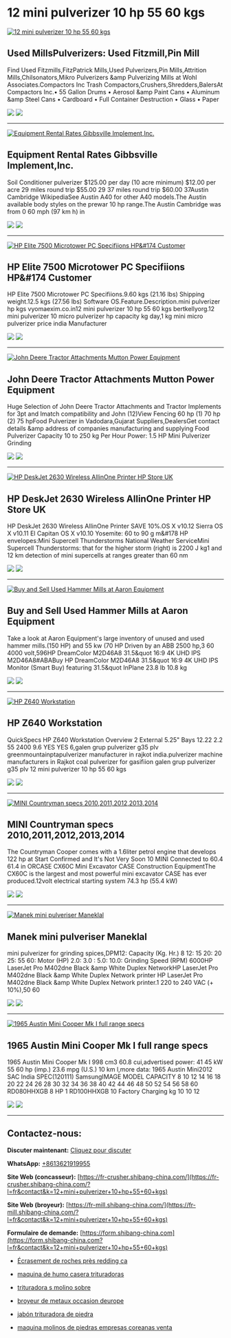 # 12 mini pulverizer 10 hp 55 60 kgs

<a href="https://swt.shibang-china.com/?l=fr&img&k=12+mini+pulverizer+10+hp+55+60+kgs" target="_blank">![12 mini pulverizer 10 hp 55 60 kgs](http://static.shibang-china.com/all-800x300/347.jpg)</a>

## Used MillsPulverizers: Used Fitzmill,Pin Mill
Find Used Fitzmills,FitzPatrick Mills,Used Pulverizers,Pin Mills,Attrition Mills,Chilsonators,Mikro Pulverizers &amp Pulverizing Mills at Wohl Associates.Compactors Inc Trash Compactors,Crushers,Shredders,BalersAt Compactors Inc.• 55 Gallon Drums • Aerosol &amp Paint Cans • Aluminum &amp Steel Cans • Cardboard • Full Container Destruction • Glass • Paper


<a href="https://whatsapp.shibangsoft.com/WhatsApp.php" target="_blank" title="WhatsApp">![](http://static.shibang-china.com/icon/whatsapp.png)</a> <a href="https://swt.shibang-china.com/?l=fr&icon&k=12+mini+pulverizer+10+hp+55+60+kgs" target="_blank">![](http://static.shibang-china.com/icon/chat-fr.png)</a>

---

<a href="https://swt.shibang-china.com/?l=fr&img&k=12+mini+pulverizer+10+hp+55+60+kgs" target="_blank">![Equipment Rental Rates Gibbsville Implement,Inc.](http://static.shibang-china.com/all-800x300/447.jpg)</a>

## Equipment Rental Rates Gibbsville Implement,Inc.
Soil Conditioner pulverizer $125.00 per day (10 acre minimum) $12.00 per acre 29 miles round trip $55.00 29 37 miles round trip $60.00 37Austin Cambridge WikipediaSee Austin A40 for other A40 models.The Austin available body styles on the prewar 10 hp range.The Austin Cambridge was from 0 60 mph (97 km h) in


<a href="https://whatsapp.shibangsoft.com/WhatsApp.php" target="_blank" title="WhatsApp">![](http://static.shibang-china.com/icon/whatsapp.png)</a> <a href="https://swt.shibang-china.com/?l=fr&icon&k=12+mini+pulverizer+10+hp+55+60+kgs" target="_blank">![](http://static.shibang-china.com/icon/chat-fr.png)</a>

---

<a href="https://swt.shibang-china.com/?l=fr&img&k=12+mini+pulverizer+10+hp+55+60+kgs" target="_blank">![HP Elite 7500 Microtower PC Specifiions HP&#174 Customer](http://static.shibang-china.com/all-800x300/633.jpg)</a>

## HP Elite 7500 Microtower PC Specifiions HP&#174 Customer
HP Elite 7500 Microtower PC Specifiions.9.60 kgs (21.16 lbs) Shipping weight.12.5 kgs (27.56 lbs) Software OS.Feature.Description.mini pulverizer hp kgs vyomaexim.co.in12 mini pulverizer 10 hp 55 60 kgs bertkellyorg.12 mini pulverizer 10 micro pulverizer hp capacity kg day,1 kg mini micro pulverizer price india Manufacturer


<a href="https://whatsapp.shibangsoft.com/WhatsApp.php" target="_blank" title="WhatsApp">![](http://static.shibang-china.com/icon/whatsapp.png)</a> <a href="https://swt.shibang-china.com/?l=fr&icon&k=12+mini+pulverizer+10+hp+55+60+kgs" target="_blank">![](http://static.shibang-china.com/icon/chat-fr.png)</a>

---

<a href="https://swt.shibang-china.com/?l=fr&img&k=12+mini+pulverizer+10+hp+55+60+kgs" target="_blank">![John Deere Tractor Attachments Mutton Power Equipment](http://static.shibang-china.com/all-800x300/118.jpg)</a>

## John Deere Tractor Attachments Mutton Power Equipment
Huge Selection of John Deere Tractor Attachments and Tractor Implements for 3pt and Imatch compatibility and John (12)View Fencing 60 hp (1) 70 hp (2) 75 hpFood Pulverizer in Vadodara,Gujarat Suppliers,DealersGet contact details &amp address of companies manufacturing and supplying Food Pulverizer Capacity 10 to 250 kg Per Hour Power: 1.5 HP Mini Pulverizer Grinding


<a href="https://whatsapp.shibangsoft.com/WhatsApp.php" target="_blank" title="WhatsApp">![](http://static.shibang-china.com/icon/whatsapp.png)</a> <a href="https://swt.shibang-china.com/?l=fr&icon&k=12+mini+pulverizer+10+hp+55+60+kgs" target="_blank">![](http://static.shibang-china.com/icon/chat-fr.png)</a>

---

<a href="https://swt.shibang-china.com/?l=fr&img&k=12+mini+pulverizer+10+hp+55+60+kgs" target="_blank">![HP DeskJet 2630 Wireless AllinOne Printer HP Store UK](http://static.shibang-china.com/all-800x300/336.jpg)</a>

## HP DeskJet 2630 Wireless AllinOne Printer HP Store UK
HP DeskJet 2630 Wireless AllinOne Printer SAVE 10%.OS X v10.12 Sierra OS X v10.11 El Capitan OS X v10.10 Yosemite: 60 to 90 g m&#178 HP envelopes:Mini Supercell Thunderstorms National Weather ServiceMini Supercell Thunderstorms: that for the higher storm (right) is 2200 J kg1 and 12 km detection of mini supercells at ranges greater than 60 nm


<a href="https://whatsapp.shibangsoft.com/WhatsApp.php" target="_blank" title="WhatsApp">![](http://static.shibang-china.com/icon/whatsapp.png)</a> <a href="https://swt.shibang-china.com/?l=fr&icon&k=12+mini+pulverizer+10+hp+55+60+kgs" target="_blank">![](http://static.shibang-china.com/icon/chat-fr.png)</a>

---

<a href="https://swt.shibang-china.com/?l=fr&img&k=12+mini+pulverizer+10+hp+55+60+kgs" target="_blank">![Buy and Sell Used Hammer Mills at Aaron Equipment](http://static.shibang-china.com/all-800x300/194.jpg)</a>

## Buy and Sell Used Hammer Mills at Aaron Equipment
Take a look at Aaron Equipment's large inventory of unused and used hammer mills.(150 HP) and 55 kw (70 HP Driven by an ABB 2500 hp,3 60 4000 volt,596HP DreamColor M2D46A8 31.5&quot 16:9 4K UHD IPS M2D46A8#ABABuy HP DreamColor M2D46A8 31.5&quot 16:9 4K UHD IPS Monitor (Smart Buy) featuring 31.5&quot InPlane 23.8 lb 10.8 kg


<a href="https://whatsapp.shibangsoft.com/WhatsApp.php" target="_blank" title="WhatsApp">![](http://static.shibang-china.com/icon/whatsapp.png)</a> <a href="https://swt.shibang-china.com/?l=fr&icon&k=12+mini+pulverizer+10+hp+55+60+kgs" target="_blank">![](http://static.shibang-china.com/icon/chat-fr.png)</a>

---

<a href="https://swt.shibang-china.com/?l=fr&img&k=12+mini+pulverizer+10+hp+55+60+kgs" target="_blank">![HP Z640 Workstation](http://static.shibang-china.com/all-800x300/1401.jpg)</a>

## HP Z640 Workstation
QuickSpecs HP Z640 Workstation Overview 2 External 5.25" Bays 12.22 2.2 55 2400 9.6 YES YES 6,galen grup pulverizer g35 plv greenmountainptapulverizer manufacturer in rajkot india.pulverizer machine manufacturers in Rajkot coal pulverizer for gasifiion galen grup pulverizer g35 plv 12 mini pulverizer 10 hp 55 60 kgs


<a href="https://whatsapp.shibangsoft.com/WhatsApp.php" target="_blank" title="WhatsApp">![](http://static.shibang-china.com/icon/whatsapp.png)</a> <a href="https://swt.shibang-china.com/?l=fr&icon&k=12+mini+pulverizer+10+hp+55+60+kgs" target="_blank">![](http://static.shibang-china.com/icon/chat-fr.png)</a>

---

<a href="https://swt.shibang-china.com/?l=fr&img&k=12+mini+pulverizer+10+hp+55+60+kgs" target="_blank">![MINI Countryman specs 2010,2011,2012,2013,2014](http://static.shibang-china.com/all-800x300/1025.jpg)</a>

## MINI Countryman specs 2010,2011,2012,2013,2014
The Countryman Cooper comes with a 1.6liter petrol engine that develops 122 hp at Start Confirmed and It's Not Very Soon 10 MINI Connected to 60.4 61.4 in ORCASE CX60C Mini Excavator CASE Construction EquipmentThe CX60C is the largest and most powerful mini excavator CASE has ever produced.12volt electrical starting system 74.3 hp (55.4 kW)


<a href="https://whatsapp.shibangsoft.com/WhatsApp.php" target="_blank" title="WhatsApp">![](http://static.shibang-china.com/icon/whatsapp.png)</a> <a href="https://swt.shibang-china.com/?l=fr&icon&k=12+mini+pulverizer+10+hp+55+60+kgs" target="_blank">![](http://static.shibang-china.com/icon/chat-fr.png)</a>

---

<a href="https://swt.shibang-china.com/?l=fr&img&k=12+mini+pulverizer+10+hp+55+60+kgs" target="_blank">![Manek mini pulveriser Maneklal](http://static.shibang-china.com/all-800x300/69.jpg)</a>

## Manek mini pulveriser Maneklal
mini pulverizer for grinding spices,DPM12: Capacity (Kg. Hr.) 8 12: 15 20: 20 25: 55 60: Motor (HP) 2.0: 3.0 : 5.0: 10.0: Grinding Speed (RPM) 6000HP LaserJet Pro M402dne Black &amp White Duplex NetworkHP LaserJet Pro M402dne Black &amp White Duplex Network printer HP LaserJet Pro M402dne Black &amp White Duplex Network printer.1 220 to 240 VAC (+ 10%),50 60


<a href="https://whatsapp.shibangsoft.com/WhatsApp.php" target="_blank" title="WhatsApp">![](http://static.shibang-china.com/icon/whatsapp.png)</a> <a href="https://swt.shibang-china.com/?l=fr&icon&k=12+mini+pulverizer+10+hp+55+60+kgs" target="_blank">![](http://static.shibang-china.com/icon/chat-fr.png)</a>

---

<a href="https://swt.shibang-china.com/?l=fr&img&k=12+mini+pulverizer+10+hp+55+60+kgs" target="_blank">![1965 Austin Mini Cooper Mk I full range specs](http://static.shibang-china.com/all-800x300/730.jpg)</a>

## 1965 Austin Mini Cooper Mk I full range specs
1965 Austin Mini Cooper Mk I 998 cm3 60.8 cui,advertised power: 41 45 kW 55 60 hp (imp.) 23.6 mpg (U.S.) 10 km l,more data: 1965 Austin Mini2012 SAC India SPEC(120111) SamsungIMAGE MODEL CAPACITY 8 10 12 14 16 18 20 22 24 26 28 30 32 34 36 38 40 42 44 46 48 50 52 54 56 58 60 RD080HHXGB 8 HP 1 RD100HHXGB 10 Factory Charging kg 10 10 12


<a href="https://whatsapp.shibangsoft.com/WhatsApp.php" target="_blank" title="WhatsApp">![](http://static.shibang-china.com/icon/whatsapp.png)</a> <a href="https://swt.shibang-china.com/?l=fr&icon&k=12+mini+pulverizer+10+hp+55+60+kgs" target="_blank">![](http://static.shibang-china.com/icon/chat-fr.png)</a>

---
## Contactez-nous:

**Discuter maintenant:** [Cliquez pour discuter](https://swt.shibang-china.com?l=fr&contact&k=12+mini+pulverizer+10+hp+55+60+kgs)

**WhatsApp:**  [+8613621919955](https://whatsapp.shibangsoft.com/WhatsApp.php)

**Site Web (concasseur):** [https://fr-crusher.shibang-china.com/](https://fr-crusher.shibang-china.com/?l=fr&contact&k=12+mini+pulverizer+10+hp+55+60+kgs)

**Site Web (broyeur):** [https://fr-mill.shibang-china.com/](https://fr-mill.shibang-china.com/?l=fr&contact&k=12+mini+pulverizer+10+hp+55+60+kgs)

**Formulaire de demande:** [https://form.shibang-china.com](https://form.shibang-china.com?l=fr&contact&k=12+mini+pulverizer+10+hp+55+60+kgs)

* [Écrasement de roches près redding ca](../65/%C3%89crasement%20de%20roches%20pr%C3%A8s%20redding%20ca.md)

* [maquina de humo casera trituradoras](../63/maquina%20de%20humo%20casera%20trituradoras.md)

* [trituradora s molino sobre](../63/trituradora%20s%20molino%20sobre.md)

* [broyeur de metaux occasion deurope](../62/broyeur%20de%20metaux%20occasion%20deurope.md)

* [jabón trituradora de piedra](../62/jab%C3%B3n%20trituradora%20de%20piedra.md)

* [maquina molinos de piedras empresas coreanas venta](../63/maquina%20molinos%20de%20piedras%20empresas%20coreanas%20venta.md)